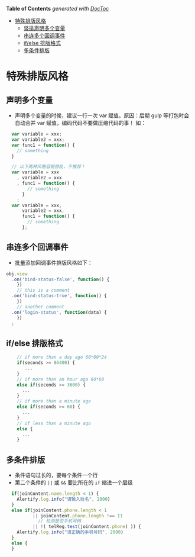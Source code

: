 <!-- START doctoc generated TOC please keep comment here to allow auto update -->
<!-- DON'T EDIT THIS SECTION, INSTEAD RE-RUN doctoc TO UPDATE -->
**Table of Contents**  *generated with [DocToc](http://doctoc.herokuapp.com/)*

- [特殊排版风格](#特殊排版风格)
  - [竖排声明多个变量](#竖排声明多个变量)
  - [串连多个回调事件](#串连多个回调事件)
  - [if/else 排版格式](#ifelse-排版格式)
  - [多条件排版](#多条件排版)

<!-- END doctoc generated TOC please keep comment here to allow auto update -->

# 特殊排版风格

## 声明多个变量

  - 声明多个变量的时候，建议一行一次 var 赋值。原因：后期 gulp 等打包时会自动合并 var 赋值，编码代码不要做压缩代码的事！
    如：

```javascript
  var variable = xxx;
  var variable2 = xxx;
  var func1 = function() {
    // something
  }
```

```javascript
  // 以下两种风格容易排乱，不推荐！
  var variable = xxx
    , variable2 = xxx
    , func1 = function() {
        // something
      }
    ;
  var variable = xxx,
      variable2 = xxx,
      func1 = function() {
        // something
      };
```

## 串连多个回调事件

  - 批量添加回调事件排版风格如下：

```javascript
obj.view
  .on('bind-status-false', function() {
    })
    // this is a comment
  .on('bind-status-true', function() {
    })
    // another comment
  .on('login-status', function(data) {
    })
  ;
```


## if/else 排版格式

```javascript
    // if more than a day ago 60*60*24
    if(seconds >= 86400) {
       ...
    }
    // if more than an hour ago 60*60
    else if(seconds >= 3600) {
      ...
    }
    // if more than a minute ago
    else if(seconds >= 60) {
      ...
    }
    // if less than a minute ago
    else {
      ...
    }
```


## 多条件排版
  - 条件语句过长的，要每个条件一个行
  - 第二个条件的 `||` 或 `&&` 要比所在的 `if` 缩进一个层级

```javascript
  if(joinContent.name.length < 1) {
    Alertify.log.info("请输入姓名", 2000)
  }
  else if(joinContent.phone.length < 1
          || joinContent.phone.length !== 11
            // 检测是否手机号码
          || !( telReg.test(joinContent.phone) )) {
    Alertify.log.info("请正确的手机号码", 2000)
  }
  else {
  }
```
